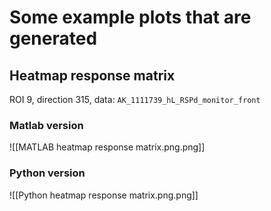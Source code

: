 # Some example plots that are generated

## Heatmap response matrix
ROI 9, direction 315, data: `AK_1111739_hL_RSPd_monitor_front`
### Matlab version
![[MATLAB heatmap response matrix.png.png]]
### Python version
![[Python heatmap response matrix.png.png]]